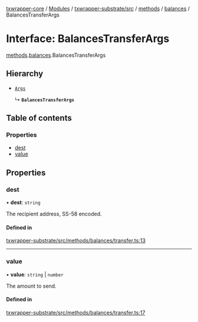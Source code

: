 [txwrapper-core](../README.md) / [Modules](../modules.md) / [txwrapper-substrate/src](../modules/txwrapper_substrate_src.md) / [methods](../modules/txwrapper_substrate_src.methods.md) / [balances](../modules/txwrapper_substrate_src.methods.balances.md) / BalancesTransferArgs

# Interface: BalancesTransferArgs

[methods](../modules/txwrapper_substrate_src.methods.md).[balances](../modules/txwrapper_substrate_src.methods.balances.md).BalancesTransferArgs

## Hierarchy

- [`Args`](../modules/txwrapper_core_src.md#args)

  ↳ **`BalancesTransferArgs`**

## Table of contents

### Properties

- [dest](txwrapper_substrate_src.methods.balances.BalancesTransferArgs.md#dest)
- [value](txwrapper_substrate_src.methods.balances.BalancesTransferArgs.md#value)

## Properties

### dest

• **dest**: `string`

The recipient address, SS-58 encoded.

#### Defined in

[txwrapper-substrate/src/methods/balances/transfer.ts:13](https://github.com/paritytech/txwrapper-core/blob/6c32f05/packages/txwrapper-substrate/src/methods/balances/transfer.ts#L13)

___

### value

• **value**: `string` \| `number`

The amount to send.

#### Defined in

[txwrapper-substrate/src/methods/balances/transfer.ts:17](https://github.com/paritytech/txwrapper-core/blob/6c32f05/packages/txwrapper-substrate/src/methods/balances/transfer.ts#L17)
